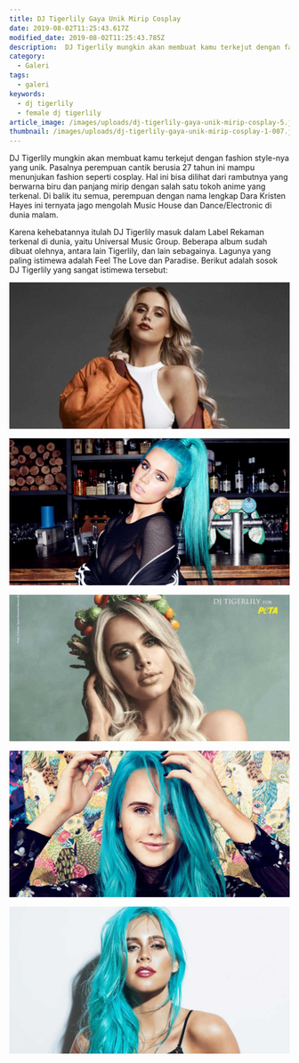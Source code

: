 ```yaml
---
title: DJ Tigerlily Gaya Unik Mirip Cosplay
date: 2019-08-02T11:25:43.617Z
modified_date: 2019-08-02T11:25:43.785Z
description:  DJ Tigerlily mungkin akan membuat kamu terkejut dengan fashion style-nya yang unik. Pasalnya perempuan cantik berusia 27 tahun ini mampu menunjukan fashion.
category:
  - Galeri
tags:
  - galeri
keywords:
  - dj tigerlily
  - female dj tigerlily
article_image: /images/uploads/dj-tigerlily-gaya-unik-mirip-cosplay-5.jpg
thumbnail: /images/uploads/dj-tigerlily-gaya-unik-mirip-cosplay-1-007.jpg
---
```

DJ Tigerlily mungkin akan membuat kamu terkejut dengan fashion style-nya yang unik. Pasalnya perempuan cantik berusia 27 tahun ini mampu menunjukan fashion seperti cosplay. Hal ini bisa dilihat dari rambutnya yang berwarna biru dan panjang mirip dengan salah satu tokoh anime yang terkenal. Di balik itu semua, perempuan dengan nama lengkap Dara Kristen Hayes ini ternyata jago mengolah Music House dan Dance/Electronic di dunia malam.

Karena kehebatannya itulah DJ Tigerlily masuk dalam Label Rekaman terkenal di dunia, yaitu Universal Music Group. Beberapa album sudah dibuat olehnya, antara lain Tigerlily, dan lain sebagainya. Lagunya yang paling istimewa adalah Feel The Love dan Paradise. Berikut adalah sosok DJ Tigerlily yang sangat istimewa tersebut:

![DJ Tigerlily Gaya Unik Mirip Cosplay](/images/uploads/dj-tigerlily-gaya-unik-mirip-cosplay-5.jpg)

![DJ Tigerlily Gaya Unik Mirip Cosplay](/images/uploads/dj-tigerlily-gaya-unik-mirip-cosplay-4.jpg)

![DJ Tigerlily Gaya Unik Mirip Cosplay](/images/uploads/dj-tigerlily-gaya-unik-mirip-cosplay-3.jpg)

![DJ Tigerlily Gaya Unik Mirip Cosplay](/images/uploads/dj-tigerlily-gaya-unik-mirip-cosplay-2.jpg)

![DJ Tigerlily Gaya Unik Mirip Cosplay](/images/uploads/dj-tigerlily-gaya-unik-mirip-cosplay-1.jpg)
